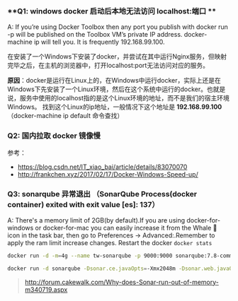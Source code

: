 ### **Q1: windows docker 启动后本地无法访问 localhost:端口 **
A: 
  If you’re using Docker Toolbox then any port you publish with docker run -p will be published on the Toolbox VM’s private IP address. docker-machine ip will tell you. It is frequently 192.168.99.100.
  
  在安装了一个Windows下安装了docker，并尝试在其中运行Nginx服务，但映射完毕之后，在主机的浏览器中，打开localhost:port无法访问对应的服务。
  
**原因**：docker是运行在Linux上的，在Windows中运行docker，实际上还是在Windows下先安装了一个Linux环境，然后在这个系统中运行的docker。也就是说，服务中使用的localhost指的是这个Linux环境的地址，而不是我们的宿主环境Windows。
  找到这个Linux的ip地址，一般情况下这个地址是 **192.168.99.100**（docker-machine ip default 命令查找）
  
  
### **Q2: 国内拉取 docker 镜像慢**
  
  参考：
  - https://blog.csdn.net/IT_xiao_bai/article/details/83070070
  - http://frankchen.xyz/2017/02/17/Docker-Windows-Speed-up/


### **Q3: sonarqube 异常退出 （SonarQube Process(docker container) exited with exit value [es]: 137**）
A: 
There's a memory limit of 2GB(by default).If you are using docker-for-windows or docker-for-mac you can easily increase it from the Whale 🐳 icon in the task bar, then go to Preferences -> Advanced:.Remember to apply the ram limit increase changes. Restart the docker
`docker stats`

```bash
docker run -d -m=4g --name tw-sonarqube -p 9000:9000 sonarqube:7.8-community
```

```bash
docker run -d sonarqube -Dsonar.ce.javaOpts=-Xmx2048m -Dsonar.web.javaOpts=-Xmx2048m
```
> http://forum.cakewalk.com/Why-does-Sonar-run-out-of-memory-m340719.aspx

